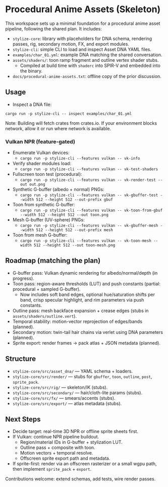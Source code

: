 # Procedural Anime Assets (Skeleton)

This workspace sets up a minimal foundation for a procedural anime asset pipeline, following the shared plan. It includes:

- `stylize-core`: library with placeholders for DNA schema, rendering passes, rig, secondary motion, FX, and export modules.
- `stylize-cli`: simple CLI to load and inspect Asset DNA YAML files.
- `examples/char_01.yml`: example DNA matching the shared conversation.
- `assets/shaders/`: toon ramp fragment and outline vertex shader stubs.
  - Compiled at build time with `shaderc` into SPIR-V and embedded into the binary.
- `docs/procedural-anime-assets.txt`: offline copy of the prior discussion.

## Usage

- Inspect a DNA file:

```
cargo run -p stylize-cli -- inspect examples/char_01.yml
```

Note: Building will fetch crates from crates.io. If your environment blocks network, allow it or run where network is available.

### Vulkan NPR (feature-gated)

- Enumerate Vulkan devices:
  - `cargo run -p stylize-cli --features vulkan -- vk-info`
- Verify shader modules load:
  - `cargo run -p stylize-cli --features vulkan -- vk-test-shaders`
- Fullscreen toon test (procedural):
  - `cargo run -p stylize-cli --features vulkan -- vk-render-test --out out.png`
- Synthetic G-buffer (albedo + normal) PNGs:
  - `cargo run -p stylize-cli --features vulkan -- vk-gbuffer-test --width 512 --height 512 --out-prefix gbuf`
- Toon from synthetic G-buffer:
  - `cargo run -p stylize-cli --features vulkan -- vk-toon-from-gbuf --width 512 --height 512 --out toon.png`
- Mesh G-buffer (UV-sphere) PNGs:
  - `cargo run -p stylize-cli --features vulkan -- vk-gbuffer-mesh --width 512 --height 512 --out-prefix mesh`
- Toon from mesh G-buffer:
  - `cargo run -p stylize-cli --features vulkan -- vk-toon-mesh --width 512 --height 512 --out toon-mesh.png`

## Roadmap (matching the plan)

- G-buffer pass: Vulkan dynamic rendering for albedo/normal/depth (in progress).
- Toon pass: region-aware thresholds (LUT) and push constants (partial: procedural + sampled G-buffer).
  - Now includes soft band edges, optional hue/saturation shifts per band, crisp specular highlight, and rim parameters via push constants.
- Outline pass: mesh backface expansion + crease edges (stubs in `assets/shaders/outline.vert`).
- Temporal stability: motion-vector reprojection of edges/bands (planned).
- Secondary motion: twin-tail hair chains via verlet using DNA parameters (planned).
- Sprite export: render frames → pack atlas + JSON metadata (planned).

## Structure

- `stylize-core/src/asset_dna/` — YAML schema + loaders.
- `stylize-core/src/render/` — stubs for `gbuffer`, `toon`, `outline`, `post`, `sprite_pack`.
- `stylize-core/src/rig/` — skeleton/IK (stubs).
- `stylize-core/src/secondary/` — hair/cloth-lite params (stubs).
- `stylize-core/src/fx/` — smears/accents (stubs).
- `stylize-core/src/export/` — atlas metadata (stubs).

## Next Steps

- Decide target: real-time 3D NPR or offline sprite sheets first.
- If Vulkan: continue NPR pipeline buildout.
  - Region/material IDs in G-buffer + stylization LUT.
  - Outline pass + composite with toon.
  - Motion vectors + temporal resolve.
  - Offscreen sprite export path and metadata.
- If sprite-first: render via an offscreen rasterizer or a small wgpu path, then implement `sprite_pack` + `export`.

Contributions welcome: extend schemas, add tests, wire render passes.
